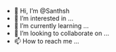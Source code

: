 - 👋 Hi, I’m @Santhsh
- 👀 I’m interested in ...
- 🌱 I’m currently learning ...
- 💞️ I’m looking to collaborate on ...
- 📫 How to reach me ...

<!---
Santhsh/Santhsh is a ✨ special ✨ repository because its `README.md` (this file) appears on your GitHub profile.
You can click the Preview link to take a look at your changes.
--->
